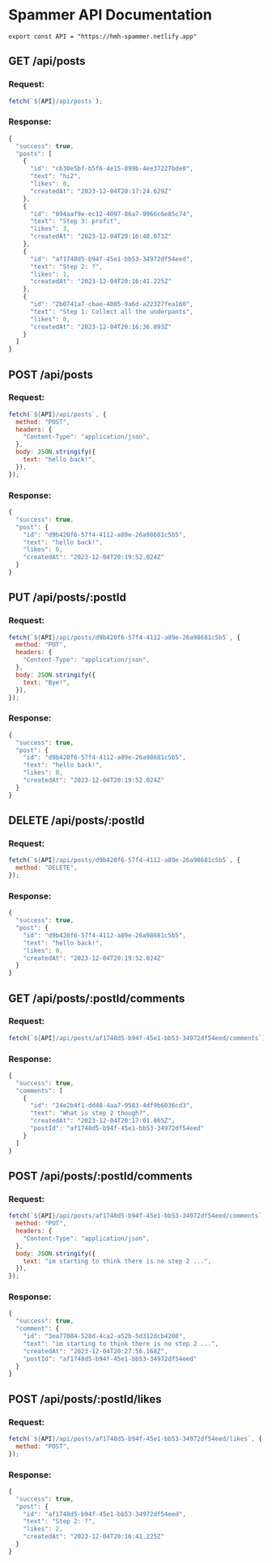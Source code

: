 # Spammer API Documentation

`export const API = "https://hmh-spammer.netlify.app"`

## GET /api/posts

### Request:

```js
fetch(`${API}/api/posts`);
```

### Response:

```js
{
  "success": true,
  "posts": [
    {
      "id": "cb30e5bf-b5f6-4e15-899b-4ee37227bde0",
      "text": "hi2",
      "likes": 0,
      "createdAt": "2023-12-04T20:17:24.629Z"
    },
    {
      "id": "094aaf9e-ec12-4097-86a7-9966c6e85c74",
      "text": "Step 3: profit",
      "likes": 3,
      "createdAt": "2023-12-04T20:16:48.073Z"
    },
    {
      "id": "af1748d5-b94f-45e1-bb53-34972df54eed",
      "text": "Step 2: ?",
      "likes": 1,
      "createdAt": "2023-12-04T20:16:41.225Z"
    },
    {
      "id": "2b0741a7-cbae-4085-9a6d-a22327fea160",
      "text": "Step 1: Collect all the underpants",
      "likes": 0,
      "createdAt": "2023-12-04T20:16:36.893Z"
    }
  ]
}

```

## POST /api/posts

### Request:

```js
fetch(`${API}/api/posts`, {
  method: "POST",
  headers: {
    "Content-Type": "application/json",
  },
  body: JSON.stringify({
    text: "hello back!",
  }),
});
```

### Response:

```js
{
  "success": true,
  "post": {
    "id": "d9b420f6-57f4-4112-a89e-26a98681c5b5",
    "text": "hello back!",
    "likes": 0,
    "createdAt": "2023-12-04T20:19:52.024Z"
  }
}
```

## PUT /api/posts/:postId

### Request:

```js
fetch(`${API}/api/posts/d9b420f6-57f4-4112-a89e-26a98681c5b5`, {
  method: "PUT",
  headers: {
    "Content-Type": "application/json",
  },
  body: JSON.stringify({
    text: "Bye!",
  }),
});
```

### Response:

```js
{
  "success": true,
  "post": {
    "id": "d9b420f6-57f4-4112-a89e-26a98681c5b5",
    "text": "hello back!",
    "likes": 0,
    "createdAt": "2023-12-04T20:19:52.024Z"
  }
}
```

## DELETE /api/posts/:postId

### Request:

```js
fetch(`${API}/api/posts/d9b420f6-57f4-4112-a89e-26a98681c5b5`, {
  method: "DELETE",
});
```

### Response:

```js
{
  "success": true,
  "post": {
    "id": "d9b420f6-57f4-4112-a89e-26a98681c5b5",
    "text": "hello back!",
    "likes": 0,
    "createdAt": "2023-12-04T20:19:52.024Z"
  }
}
```

## GET /api/posts/:postId/comments

### Request:

```js
fetch(`${API}/api/posts/af1748d5-b94f-45e1-bb53-34972df54eed/comments`);
```

### Response:

```js
{
  "success": true,
  "comments": [
    {
      "id": "24e2b4f1-dd48-4aa7-9583-4df9b6036cd3",
      "text": "What is step 2 though?",
      "createdAt": "2023-12-04T20:17:01.865Z",
      "postId": "af1748d5-b94f-45e1-bb53-34972df54eed"
    }
  ]
}
```

## POST /api/posts/:postId/comments

### Request:

```js
fetch(`${API}/api/posts/af1748d5-b94f-45e1-bb53-34972df54eed/comments`, {
  method: "PUT",
  headers: {
    "Content-Type": "application/json",
  },
  body: JSON.stringify({
    text: "im starting to think there is no step 2 ...",
  }),
});
```

### Response:

```js
{
  "success": true,
  "comment": {
    "id": "3ea77084-528d-4ca2-a52b-5d312dcb4208",
    "text": "im starting to think there is no step 2 ...",
    "createdAt": "2023-12-04T20:27:56.168Z",
    "postId": "af1748d5-b94f-45e1-bb53-34972df54eed"
  }
}
```

## POST /api/posts/:postId/likes

### Request:

```js
fetch(`${API}/api/posts/af1748d5-b94f-45e1-bb53-34972df54eed/likes`, {
  method: "POST",
});
```

### Response:

```js
{
  "success": true,
  "post": {
    "id": "af1748d5-b94f-45e1-bb53-34972df54eed",
    "text": "Step 2: ?",
    "likes": 2,
    "createdAt": "2023-12-04T20:16:41.225Z"
  }
}
```
